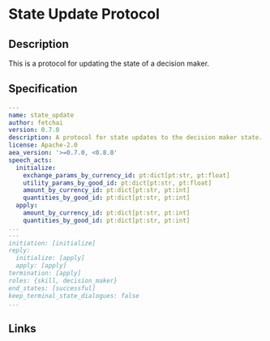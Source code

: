 # State Update Protocol

## Description

This is a protocol for updating the state of a decision maker.

## Specification

```yaml
---
name: state_update
author: fetchai
version: 0.7.0
description: A protocol for state updates to the decision maker state.
license: Apache-2.0
aea_version: '>=0.7.0, <0.8.0'
speech_acts:
  initialize:
    exchange_params_by_currency_id: pt:dict[pt:str, pt:float]
    utility_params_by_good_id: pt:dict[pt:str, pt:float]
    amount_by_currency_id: pt:dict[pt:str, pt:int]
    quantities_by_good_id: pt:dict[pt:str, pt:int]
  apply:
    amount_by_currency_id: pt:dict[pt:str, pt:int]
    quantities_by_good_id: pt:dict[pt:str, pt:int]
...
---
initiation: [initialize]
reply:
  initialize: [apply]
  apply: [apply]
termination: [apply]
roles: {skill, decision_maker}
end_states: [successful]
keep_terminal_state_dialogues: false
...
```

## Links
